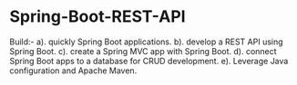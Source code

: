 # Spring-Boot-REST-API
Build:- 
a). quickly Spring Boot applications.
b). develop a REST API using Spring Boot.
c). create a Spring MVC app with Spring Boot.
d). connect Spring Boot apps to a database for CRUD development.
e). Leverage Java configuration and Apache Maven.
